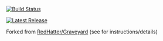 [![Build Status](https://ci.appveyor.com/api/projects/status/github/batstyx/Graveyard?svg=true)](https://ci.appveyor.com/project/batstyx/Graveyard)

[![Latest Release](https://img.shields.io/github/release-pre/batstyx/Graveyard.svg)](https://github.com/batstyx/Graveyard/releases)

Forked from [RedHatter/Graveyard](https://github.com/RedHatter/Graveyard) 
(see for instructions/details)
